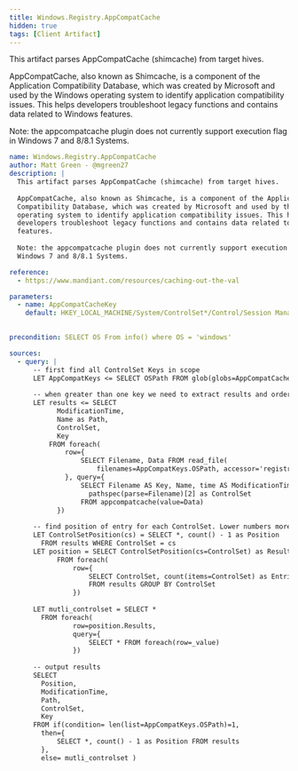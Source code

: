 ```yaml
---
title: Windows.Registry.AppCompatCache
hidden: true
tags: [Client Artifact]
---
```


This artifact parses AppCompatCache (shimcache) from target hives. 

AppCompatCache, also known as Shimcache, is a component of the Application 
Compatibility Database, which was created by Microsoft and used by the Windows 
operating system to identify application compatibility issues. This helps 
developers troubleshoot legacy functions and contains data related to Windows 
features.

Note: the appcompatcache plugin does not currently support execution flag in 
Windows 7 and 8/8.1 Systems.


```yaml
name: Windows.Registry.AppCompatCache
author: Matt Green - @mgreen27
description: |
  This artifact parses AppCompatCache (shimcache) from target hives. 
  
  AppCompatCache, also known as Shimcache, is a component of the Application 
  Compatibility Database, which was created by Microsoft and used by the Windows 
  operating system to identify application compatibility issues. This helps 
  developers troubleshoot legacy functions and contains data related to Windows 
  features.
  
  Note: the appcompatcache plugin does not currently support execution flag in 
  Windows 7 and 8/8.1 Systems.

reference:
  - https://www.mandiant.com/resources/caching-out-the-val

parameters:
  - name: AppCompatCacheKey
    default: HKEY_LOCAL_MACHINE/System/ControlSet*/Control/Session Manager/AppCompatCache/AppCompatCache
    

precondition: SELECT OS From info() where OS = 'windows'

sources:
  - query: |
      -- first find all ControlSet Keys in scope
      LET AppCompatKeys <= SELECT OSPath FROM glob(globs=AppCompatCacheKey, accessor='registry')
      
      -- when greater than one key we need to extract results and order later
      LET results <= SELECT
            ModificationTime,
            Name as Path,
            ControlSet,
            Key
          FROM foreach(
              row={
                  SELECT Filename, Data FROM read_file(
                      filenames=AppCompatKeys.OSPath, accessor='registry')
              }, query={
                  SELECT Filename AS Key, Name, time AS ModificationTime,
                    pathspec(parse=Filename)[2] as ControlSet
                  FROM appcompatcache(value=Data)
            })
      
      -- find position of entry for each ControlSet. Lower numbers more recent
      LET ControlSetPosition(cs) = SELECT *, count() - 1 as Position 
        FROM results WHERE ControlSet = cs
      LET position = SELECT ControlSetPosition(cs=ControlSet) as Results
            FROM foreach(
                row={ 
                    SELECT ControlSet, count(items=ControlSet) as Entries 
                    FROM results GROUP BY ControlSet 
                })
      
      LET mutli_controlset = SELECT *
        FROM foreach(
                row=position.Results, 
                query={
                    SELECT * FROM foreach(row=_value)
                })
            
      -- output results
      SELECT 
        Position,
        ModificationTime,
        Path,
        ControlSet,
        Key
      FROM if(condition= len(list=AppCompatKeys.OSPath)=1,
        then={
            SELECT *, count() - 1 as Position FROM results
        },
        else= mutli_controlset )
        
    
      
   
      
      
      
      
      
      
      
```
